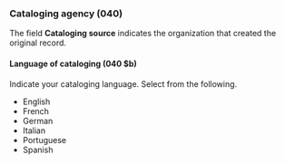 ### Cataloging agency (040)

The field **Cataloging source** indicates the organization that created the original record.

#### Language of cataloging (040 $b)

Indicate your cataloging language. Select from the following.
- English
- French
- German
- Italian
- Portuguese
- Spanish
